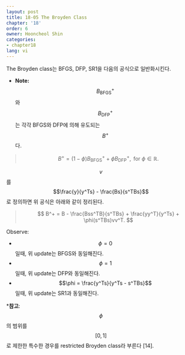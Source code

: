```yaml
---
layout: post
title: 18-05 The Broyden Class
chapter: '18'
order: 6
owner: Hooncheol Shin
categories:
- chapter18
lang: vi
---
```


The Broyden class는 BFGS, DFP, SR1을 다음의 공식으로 일반화시킨다.

* **Note:** $$B^+_{\text{BFGS}}$$와 $$B^+_{\text{DFP}}$$는 각각 BFGS와 DFP에 의해 유도되는 $$B^+$$다.

>$$
>B^+ = (1 - \phi)B^+_{\text{BFGS}} + \phi B^+_{\text{DFP}}, \text{ for } \phi \in \mathbb{R}.
>$$

$$v$$를 $$\frac{y}{y^Ts} - \frac{Bs}{s^TBs}$$로 정의하면 위 공식은 아래와 같이 정리된다.

>$$
>B^+ = B - \frac{Bss^TB}{s^TBs} + \frac{yy^T}{y^Ts} + \phi(s^TBs)vv^T.
>$$

Observe:

* $$\phi =0$$일때, 위 update는 BFGS와 동일해진다.
* $$\phi =1$$일때, 위 update는 DFP와 동일해진다.
* $$\phi = \frac{y^Ts}{y^Ts - s^TBs}$$일때, 위 update는 SR1과 동일해진다.

***참고**: $$\phi$$의 범위를 $$[0,1]$$로 제한한 특수한 경우를 restricted Broyden class라 부른다 [14]. 